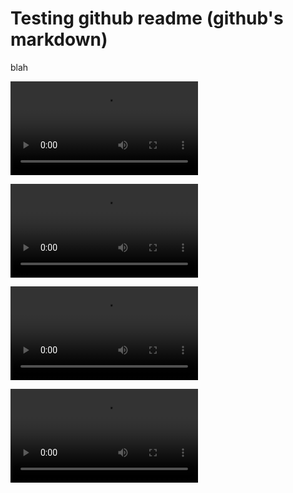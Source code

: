 # Testing github readme (github's markdown)

blah

<video src = 'res/some-video.webm' controls></video>

<video controls>
   <source src="res/some-video.webm" type="video/webm">
</video>

<video src = 'https://raw.githubusercontent.com/kpion/kpion.github.io/master/tests/res/some-video.webm' controls></video>

<video controls>
   <source src="https://raw.githubusercontent.com/kpion/kpion.github.io/master/tests/res/some-video.webm" type="video/webm">
</video>

